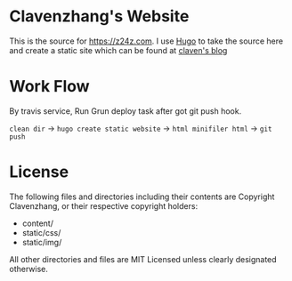 # Clavenzhang's Website

This is the source for https://z24z.com. I use [Hugo](http://hugo.spf13.com) to
take the source here and create a static site which can be found at [claven's blog](https://z24z.com)


# Work Flow

By travis service, Run Grun deploy task after got git push hook. 

`clean dir` -> `hugo create static website` -> `html minifiler html` -> `git push`  

# License

The following files and directories including their contents are Copyright Clavenzhang, or
their respective copyright holders:

* content/
* static/css/
* static/img/

All other directories and files are MIT Licensed unless clearly
designated otherwise.

